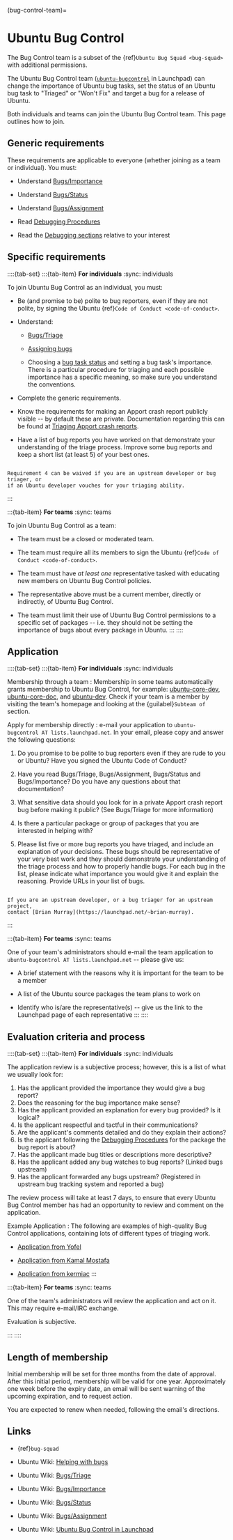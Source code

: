(bug-control-team)=
# Ubuntu Bug Control

The Bug Control team is a subset of the {ref}`Ubuntu Bug Squad <bug-squad>` with
additional permissions.

The Ubuntu Bug Control team ([`ubuntu-bugcontrol`](https://launchpad.net/~ubuntu-bugcontrol)
in Launchpad) can change the importance of Ubuntu bug tasks, set the status of
an Ubuntu bug task to "Triaged" or "Won't Fix" and target a bug for a release
of Ubuntu.

Both individuals and teams can join the Ubuntu Bug Control team. This page
outlines how to join.


## Generic requirements

These requirements are applicable to everyone (whether joining as a team or
individual). You must:

* Understand [Bugs/Importance](https://wiki.ubuntu.com/Bugs/Importance)

* Understand [Bugs/Status](https://wiki.ubuntu.com/Bugs/Status)

* Understand [Bugs/Assignment](https://wiki.ubuntu.com/Bugs/Assignment)

* Read [Debugging Procedures](https://wiki.ubuntu.com/DebuggingProcedures)

* Read the [Debugging sections](https://wiki.ubuntu.com/Debugging) relative to your interest


## Specific requirements


::::{tab-set}
:::{tab-item} **For individuals**
:sync: individuals

To join Ubuntu Bug Control as an individual, you must:

* Be (and promise to be) polite to bug reporters, even if they are not polite,
  by signing the Ubuntu {ref}`Code of Conduct <code-of-conduct>`.

* Understand:

  * [Bugs/Triage](https://wiki.ubuntu.com/Bugs/Triage)

  * [Assigning bugs](https://wiki.ubuntu.com/Bugs/Assignment)

  * Choosing a [bug task status](https://wiki.ubuntu.com/Bugs/Status) and
    setting a bug task's importance. There is a particular procedure for
    triaging and each possible importance has a specific meaning, so make sure
    you understand the conventions.

* Complete the generic requirements.

* Know the requirements for making an Apport crash report publicly visible --
  by default these are private. Documentation regarding this can be found at
  [Triaging Apport crash reports](https://wiki.ubuntu.com/Bugs/Triage#Apport_crash_reports).

* Have a list of bug reports you have worked on that demonstrate your
  understanding of the triage process. Improve some bug reports and keep a
  short list (at least 5) of your best ones.

```{warning}

Requirement 4 can be waived if you are an upstream developer or bug triager, or
if an Ubuntu developer vouches for your triaging ability.
```
:::

:::{tab-item} **For teams**
:sync: teams

To join Ubuntu Bug Control as a team:

* The team must be a closed or moderated team.

* The team must require all its members to sign the Ubuntu {ref}`Code of Conduct <code-of-conduct>`.

* The team must have *at least one* representative tasked with educating new
  members on Ubuntu Bug Control policies.

* The representative above must be a current member, directly or indirectly, of
  Ubuntu Bug Control.

* The team must limit their use of Ubuntu Bug Control permissions to a specific
  set of packages -- i.e. they should not be setting the importance of bugs
  about every package in Ubuntu.
:::
::::


## Application

::::{tab-set}
:::{tab-item} **For individuals**
:sync: individuals

Membership through a team
: Membership in some teams automatically grants membership to Ubuntu Bug Control,
for example: [ubuntu-core-dev](https://launchpad.net/~ubuntu-core-dev),
[ubuntu-core-doc](https://launchpad.net/~ubuntu-core-doc), and
[ubuntu-dev](https://launchpad.net/~ubuntu-dev). Check if your team is a member
by visiting the team's homepage and looking at the {guilabel}`Subteam of`
section.


Apply for membership directly
: e-mail your application to `ubuntu-bugcontrol AT lists.launchpad.net`. In your
email, please copy and answer the following questions:

  1. Do you promise to be polite to bug reporters even if they are rude to you or
   Ubuntu? Have you signed the Ubuntu Code of Conduct?

  1. Have you read Bugs/Triage, Bugs/Assignment, Bugs/Status and Bugs/Importance?
   Do you have any questions about that documentation?

  1. What sensitive data should you look for in a private Apport crash report bug
   before making it public? (See Bugs/Triage for more information)

  1. Is there a particular package or group of packages that you are interested
   in helping with?

  1. Please list five or more bug reports you have triaged, and include an
   explanation of your decisions. These bugs should be representative of your
   very best work and they should demonstrate your understanding of the triage
   process and how to properly handle bugs. For each bug in the list, please
   indicate what importance you would give it and explain the reasoning. Provide
   URLs in your list of bugs. 

```{note}

If you are an upstream developer, or a bug triager for an upstream project,
contact [Brian Murray](https://launchpad.net/~brian-murray).
```
:::

:::{tab-item} **For teams**
:sync: teams

One of your team's administrators should e-mail the team application to
`ubuntu-bugcontrol AT lists.launchpad.net` -- please give us:

* A brief statement with the reasons why it is important for the team to be a
  member

* A list of the Ubuntu source packages the team plans to work on

* Identify who is/are the representative(s) -- give us the link to the
  Launchpad page of each representative 
:::
::::



## Evaluation criteria and process

::::{tab-set}
:::{tab-item} **For individuals**
:sync: individuals

The application review is a subjective process; however, this is a list of what
we usually look for:

1. Has the applicant provided the importance they would give a bug report?
1. Does the reasoning for the bug importance make sense?
1. Has the applicant provided an explanation for every bug provided? Is it logical?
1. Is the applicant respectful and tactful in their communications?
1. Are the applicant's comments detailed and do they explain their actions?
1. Is the applicant following the
   [Debugging Procedures](https://wiki.ubuntu.com/DebuggingProcedures) for the
   package the bug report is about?
1. Has the applicant made bug titles or descriptions more descriptive?
1. Has the applicant added any bug watches to bug reports? (Linked bugs upstream)
1. Has the applicant forwarded any bugs upstream? (Registered in upstream bug
   tracking system and reported a bug) 

The review process will take at least 7 days, to ensure that every Ubuntu Bug
Control member has had an opportunity to review and comment on the application.

Example Application
: The following are examples of high-quality Bug Control applications,
  containing lots of different types of triaging work.

  * [Application from Yofel](https://lists.launchpad.net/ubuntu-bugcontrol/msg00715.html)

  * [Application from Kamal Mostafa](https://lists.launchpad.net/ubuntu-bugcontrol/msg01024.html)

  * [Application from kermiac](https://lists.launchpad.net/ubuntu-bugcontrol/msg01083.html)
:::

:::{tab-item} **For teams**
:sync: teams

One of the team's administrators will review the application and act on it.
This may require e-mail/IRC exchange.

Evaluation is subjective.

:::
::::

## Length of membership

Initial membership will be set for three months from the date of approval.
After this initial period, membership will be valid for one year.
Approximately one week before the expiry date, an email will be sent warning of
the upcoming expiration, and to request action.

You are expected to renew when needed, following the email's directions.


## Links

* {ref}`bug-squad`

* Ubuntu Wiki: [Helping with bugs](https://wiki.ubuntu.com/HelpingWithBugs)

* Ubuntu Wiki: [Bugs/Triage](https://wiki.ubuntu.com/Bugs/Triage)

* Ubuntu Wiki: [Bugs/Importance](https://wiki.ubuntu.com/Bugs/Importance)

* Ubuntu Wiki: [Bugs/Status](https://wiki.ubuntu.com/Bugs/Status)

* Ubuntu Wiki: [Bugs/Assignment](https://wiki.ubuntu.com/Bugs/Assignment)

* Ubuntu Wiki: [Ubuntu Bug Control in Launchpad](http://launchpad.net/people/ubuntu-bugcontrol)
